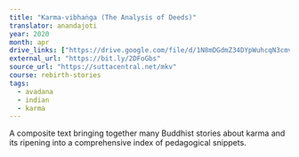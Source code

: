```yaml
---
title: "Karma-vibhaṅga (The Analysis of Deeds)"
translator: anandajoti
year: 2020
month: apr
drive_links: ["https://drive.google.com/file/d/1N8mDGdmZ34DYpWuhcqN3cmv0pLGN6mgy/view?usp=drivesdk", "https://drive.google.com/file/d/1w9m6mU7pvCJbe1VuWiKELjg95rKM2mjF/view?usp=drivesdk"]
external_url: "https://bit.ly/2DFoGbs"
source_url: "https://suttacentral.net/mkv"
course: rebirth-stories
tags:
  - avadana
  - indian
  - karma
---
```


A composite text bringing together many Buddhist stories about karma and its ripening into a comprehensive index of pedagogical snippets.
